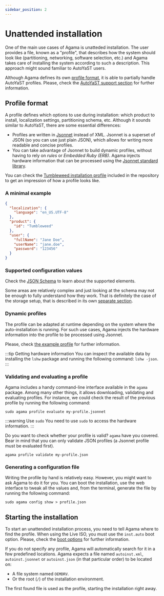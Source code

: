 ```yaml
---
sidebar_position: 2
---
```


# Unattended installation

One of the main use cases of Agama is unatteded installation. The user provides a file, known as a
"profile", that describes how the system should look like (partitioning, networking, software
selection, etc.) and Agama takes care of installing the system according to such a description. This
approach might sound familiar to AutoYaST users.

Although Agama defines its own [profile
format](https://github.com/openSUSE/agama/blob/master/rust/agama-lib/share/profile.schema.json), it
is able to partially handle AutoYaST profiles. Please, check the [AutoYaST support
section](./autoyast) for further information.

## Profile format

A profile defines which options to use during installation: which product to install, localization
settings, partitioning schema, etc. Although it sounds similar to AutoYaST, there are some essential
differences:

- Profiles are written in [Jsonnet](https://jsonnet.org/) instead of XML. Jsonnet is a superset of
  JSON (so you can use just plain JSON), which allows for writing more readable and concise
  profiles.
- You can take advantage of Jsonnet to build dynamic profiles, without having to rely on _rules_ or
  _Embedded Ruby (ERB)_. Agama injects hardware information that can be processed using the [Jsonnet
  standard library](https://jsonnet.org/ref/stdlib.html).

You can check the [Tumbleweed installation
profile](https://github.com/openSUSE/agama/blob/master/rust/agama-lib/share/examples/profile_tw.json)
included in the repository to get an impression of how a profile looks like.

### A minimal example

```json
{
  "localization": {
    "language": "en_US.UTF-8"
  },
  "product": {
    "id": "Tumbleweed"
  },
  "user": {
    "fullName": "Jane Doe",
    "userName": "jane.doe",
    "password": "123456"
  }
}
```

### Supported configuration values

Check the [JSON
Schema](https://github.com/openSUSE/agama/blob/master/rust/agama-lib/share/profile.schema.json) to
learn about the supported elements.

Some areas are relatively complex and just looking at the schema may not be enough to fully
understand how they work. That is definitely the case of the storage setup, that is described in its
own [separate section](./storage.md).

### Dynamic profiles

The profile can be adapted at runtime depending on the system where the auto-installation is
running. For such use cases, Agama injects the hardware information into the profile to be processed
using Jsonnet.

Please, check [the example
profile](https://github.com/openSUSE/agama/blob/master/rust/agama-lib/share/examples/profile.jsonnet)
for further information.

:::tip Getting hardware information
You can inspect the available data by installing the `lshw` package and running the following
command: `lshw -json`.
:::

### Validating and evaluating a profile

Agama includes a handy command-line interface available in the `agama` package. Among many other
things, it allows downloading, validating and evaluating profiles. For instance, we could check the
result of the previous profile by running the following command:

```console
sudo agama profile evaluate my-profile.jsonnet
```

:::warning Use `sudo`
You need to use `sudo` to access the hardware information.
:::

Do you want to check whether your profile is valid? `agama` have you covered. Bear in mind that you
can only validate JSON profiles (a Jsonnet profile must be evaluated first).

```console
agama profile validate my-profile.json
```

### Generating a configuration file

Writing the profile by hand is relatively easy. However, you might want to ask Agama to do it for
you. You can boot the installation, use the web interface to tweak all the values and, from the
terminal, generate the file by running the following command:

```console
sudo agama config show > profile.json
```

## Starting the installation

To start an unattended installation process, you need to tell Agama where to find the profile. When
using the Live ISO, you must use the `inst.auto` boot option. Please, check the [boot
options](../boot_options/index.md) for further information.

If you do not specify any profile, Agama will automatically search for it in a few predefined
locations. Agama expects a file named `autoinst.xml`, `autoinst.jsonnet` or `autoinst.json` (in that
particular order) to be located on:

- A file system named `OEMDRV`.
- Or the root (`/`) of the installation environment.

The first found file is used as the profile, starting the installation right away.
